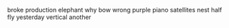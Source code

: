 broke production elephant why bow wrong purple piano satellites nest half fly yesterday vertical another